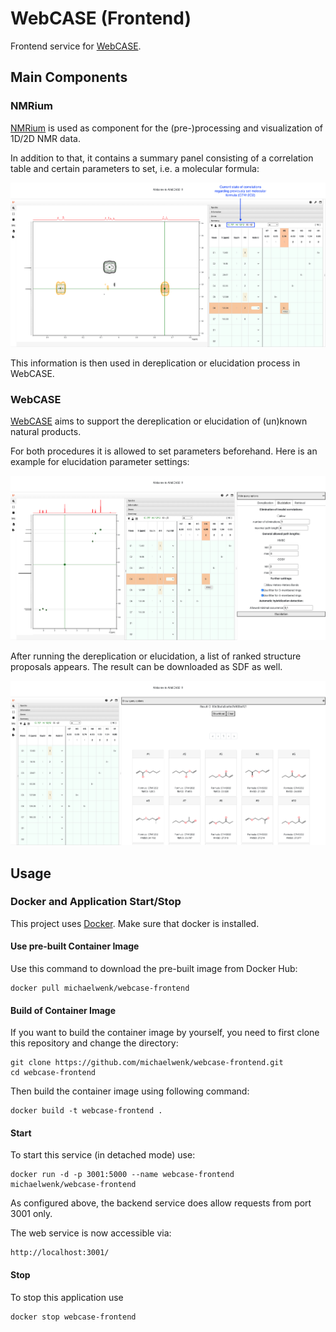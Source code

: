 # WebCASE (Frontend)

Frontend service for [WebCASE](https://github.com/michaelwenk/webcase).

## Main Components

### NMRium

[NMRium](https://github.com/cheminfo/nmrium) is used as component for the (pre-)processing and visualization of 1D/2D NMR data.

In addition to that, it contains a summary panel consisting of a correlation table and certain parameters to set, i.e. a molecular formula:

<div align="center">
    <img width="700" alt="screenshot_nmrium_1" src="public/screenshots/nmrium_1.png">
</div>

This information is then used in dereplication or elucidation process in WebCASE.

### WebCASE

[WebCASE](https://github.com/michaelwenk/webcase) aims to support the dereplication or elucidation of (un)known natural products.

For both procedures it is allowed to set parameters beforehand.
Here is an example for elucidation parameter settings:

<div align="center">
    <img width="700" alt="screenshot_webcase_1" src="public/screenshots/webcase_1.png">
</div>

After running the dereplication or elucidation, a list of ranked structure proposals appears. The result can be downloaded as SDF as well.

<div align="center">
    <img width="700" alt="screenshot_webcase_2" src="public/screenshots/webcase_2.png">
</div>

## Usage

### Docker and Application Start/Stop

This project uses [Docker](https://www.docker.com). Make sure that docker is installed.

#### Use pre-built Container Image

Use this command to download the pre-built image from Docker Hub:

    docker pull michaelwenk/webcase-frontend

#### Build of Container Image

If you want to build the container image by yourself, you need to first clone this repository and change the directory:

    git clone https://github.com/michaelwenk/webcase-frontend.git
    cd webcase-frontend

Then build the container image using following command:

    docker build -t webcase-frontend .

#### Start

To start this service (in detached mode) use:

    docker run -d -p 3001:5000 --name webcase-frontend michaelwenk/webcase-frontend

As configured above, the backend service does allow requests from port 3001 only.

The web service is now accessible via:

    http://localhost:3001/

#### Stop

To stop this application use

    docker stop webcase-frontend
